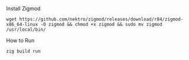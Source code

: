Install Zigmod

``` wget https://github.com/nektro/zigmod/releases/download/r84/zigmod-x86_64-linux -O zigmod && chmod +x zigmod && sudo mv zigmod /usr/local/bin/ ```

How to Run

``` zig build run ```